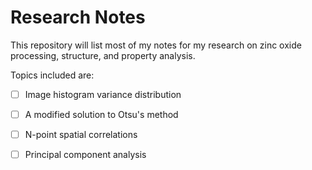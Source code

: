 # Research Notes

This repository will list most of my notes for my research on zinc oxide processing, structure, and property analysis.

Topics included are:

  - [ ] Image histogram variance distribution
  - [ ] A modified solution to Otsu's method
  - [ ] N-point spatial correlations
  - [ ] Principal component analysis

